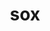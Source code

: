 ---
title: "sox"
layout: cache
categories: [package, develop]
meta: {"versions": ["14.4.2"], "compilers": ["gcc@=11.3.0", "gcc@=7.3.1"], "oss": ["amzn2", "ubuntu22.04"], "platforms": ["linux"], "targets": ["ivybridge", "x86_64_v3"], "stacks": ["ml-linux-x86_64-cpu", "ml-linux-x86_64-cuda", "root"], "num_specs": 4, "num_specs_by_stack": {"root": 4, "ml-linux-x86_64-cpu": 2, "ml-linux-x86_64-cuda": 2}}
spec_details: [{"hash": "fkhzc7upb2ui4nqnbajrkzjecbimrkh5", "compiler": "gcc@=7.3.1", "versions": ["14.4.2"], "os": "amzn2", "platform": "linux", "target": "ivybridge", "variants": ["build_system=autotools", "~mp3"], "stacks": ["root"], "size": "-", "tarball": "https://binaries.spack.io/develop/build_cache/linux-amzn2-ivybridge/gcc-7.3.1/sox-14.4.2/linux-amzn2-ivybridge-gcc-7.3.1-sox-14.4.2-fkhzc7upb2ui4nqnbajrkzjecbimrkh5.spack"}, {"hash": "b62hqk7zahgec2p7puim66cpi6mfsdvg", "compiler": "gcc@=7.3.1", "versions": ["14.4.2"], "os": "amzn2", "platform": "linux", "target": "x86_64_v3", "variants": ["~mp3"], "stacks": ["root"], "size": "-", "tarball": "https://binaries.spack.io/develop/build_cache/linux-amzn2-x86_64_v3/gcc-7.3.1/sox-14.4.2/linux-amzn2-x86_64_v3-gcc-7.3.1-sox-14.4.2-b62hqk7zahgec2p7puim66cpi6mfsdvg.spack"}, {"hash": "4hehpdppqpa4nnblufgqvploj55p34ql", "compiler": "gcc@=7.3.1", "versions": ["14.4.2"], "os": "amzn2", "platform": "linux", "target": "x86_64_v3", "variants": ["build_system=autotools", "~mp3"], "stacks": ["ml-linux-x86_64-cpu", "ml-linux-x86_64-cuda", "root"], "size": "-", "tarball": "https://binaries.spack.io/develop/build_cache/linux-amzn2-x86_64_v3/gcc-7.3.1/sox-14.4.2/linux-amzn2-x86_64_v3-gcc-7.3.1-sox-14.4.2-4hehpdppqpa4nnblufgqvploj55p34ql.spack"}, {"hash": "q5osgggjkgcbmrxub23iqvv72f3ifwpm", "compiler": "gcc@=11.3.0", "versions": ["14.4.2"], "os": "ubuntu22.04", "platform": "linux", "target": "x86_64_v3", "variants": ["build_system=autotools", "~mp3"], "stacks": ["ml-linux-x86_64-cpu", "ml-linux-x86_64-cuda", "root"], "size": "-", "tarball": "https://binaries.spack.io/develop/build_cache/linux-ubuntu22.04-x86_64_v3/gcc-11.3.0/sox-14.4.2/linux-ubuntu22.04-x86_64_v3-gcc-11.3.0-sox-14.4.2-q5osgggjkgcbmrxub23iqvv72f3ifwpm.spack"}]
---
